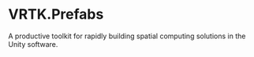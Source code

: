 # VRTK.Prefabs
A productive toolkit for rapidly building spatial computing solutions in the Unity software.
